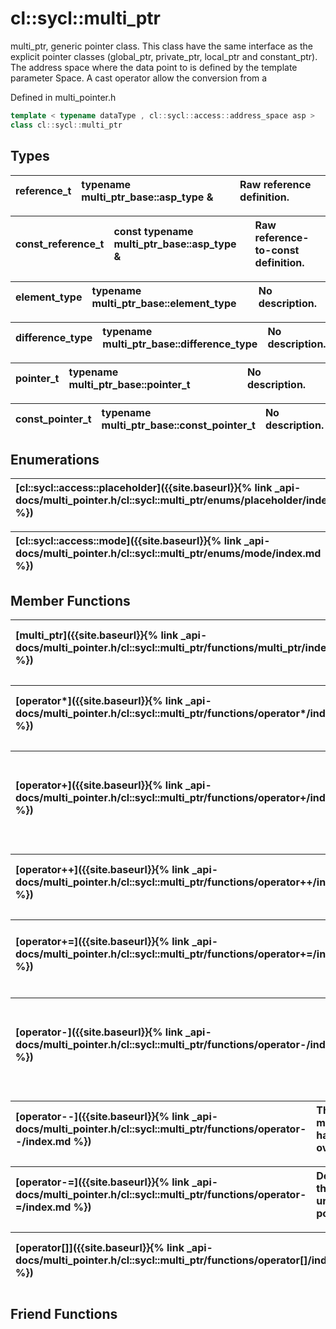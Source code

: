 ---
---
# cl::sycl::multi_ptr

multi_ptr, generic pointer class. This class have the same interface as the explicit pointer classes (global_ptr, private_ptr, local_ptr and constant_ptr). The address space where the data point to is defined by the template parameter Space. A cast operator allow the conversion from a 

Defined in multi_pointer.h

```cpp
template < typename dataType , cl::sycl::access::address_space asp >
class cl::sycl::multi_ptr
```

## Types

| reference_t | typename multi_ptr_base::asp_type & | Raw reference definition.  |
| :--- | :--- | :--- |

| const_reference_t | const typename multi_ptr_base::asp_type & | Raw reference-to-const definition.  |
| :--- | :--- | :--- |

| element_type | typename multi_ptr_base::element_type | No description. |
| :--- | :--- | :--- |

| difference_type | typename multi_ptr_base::difference_type | No description. |
| :--- | :--- | :--- |

| pointer_t | typename multi_ptr_base::pointer_t | No description. |
| :--- | :--- | :--- |

| const_pointer_t | typename multi_ptr_base::const_pointer_t | No description. |
| :--- | :--- | :--- |

## Enumerations

| [cl::sycl::access::placeholder]({{site.baseurl}}{% link _api-docs/multi_pointer.h/cl::sycl::multi_ptr/enums/placeholder/index.md %}) | No description. |
| :--- | :--- |

| [cl::sycl::access::mode]({{site.baseurl}}{% link _api-docs/multi_pointer.h/cl::sycl::multi_ptr/enums/mode/index.md %}) | No description. |
| :--- | :--- |

## Member Functions

| [multi_ptr]({{site.baseurl}}{% link _api-docs/multi_pointer.h/cl::sycl::multi_ptr/functions/multi_ptr/index.md %}) | This member has (8) overloads |
| :--- | :--- |

| [operator*]({{site.baseurl}}{% link _api-docs/multi_pointer.h/cl::sycl::multi_ptr/functions/operator*/index.md %}) | This member has (2) overloads |
| :--- | :--- |

| [operator+]({{site.baseurl}}{% link _api-docs/multi_pointer.h/cl::sycl::multi_ptr/functions/operator+/index.md %}) | Creates a new  that points r forward compared to *this. multi_ptr |
| :--- | :--- |

| [operator++]({{site.baseurl}}{% link _api-docs/multi_pointer.h/cl::sycl::multi_ptr/functions/operator++/index.md %}) | This member has (2) overloads |
| :--- | :--- |

| [operator+=]({{site.baseurl}}{% link _api-docs/multi_pointer.h/cl::sycl::multi_ptr/functions/operator+=/index.md %}) | Increments the underlying pointer by r.  |
| :--- | :--- |

| [operator-]({{site.baseurl}}{% link _api-docs/multi_pointer.h/cl::sycl::multi_ptr/functions/operator-/index.md %}) | Creates a new  that points r backward compared to *this. multi_ptr |
| :--- | :--- |

| [operator--]({{site.baseurl}}{% link _api-docs/multi_pointer.h/cl::sycl::multi_ptr/functions/operator--/index.md %}) | This member has (2) overloads |
| :--- | :--- |

| [operator-=]({{site.baseurl}}{% link _api-docs/multi_pointer.h/cl::sycl::multi_ptr/functions/operator-=/index.md %}) | Decrements the underlying pointer by r.  |
| :--- | :--- |

| [operator[]]({{site.baseurl}}{% link _api-docs/multi_pointer.h/cl::sycl::multi_ptr/functions/operator[]/index.md %}) | This member has (2) overloads |
| :--- | :--- |


## Friend Functions

